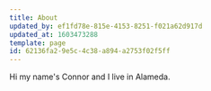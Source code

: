 ```yaml
---
title: About
updated_by: ef1fd78e-815e-4153-8251-f021a62d917d
updated_at: 1603473288
template: page
id: 62136fa2-9e5c-4c38-a894-a2753f02f5ff
---
```

Hi my name's Connor and I live in Alameda.